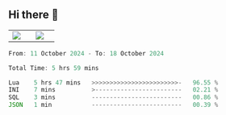 ## Hi there 👋

<p align="center">
  <table align="center">
  <tr border="none">
  <td width="35%" align="center">
    <img  align="center"  src="http://github-profile-summary-cards.vercel.app/api/cards/stats?username=ricepunk&theme=github_dark" />
  </td>
    
  <td width="65%" align="center">
    <img  align="center"  src="http://github-profile-summary-cards.vercel.app/api/cards/profile-details?username=ricepunk&theme=github_dark" />
  </td>
  </tr>
  </table>
</p>

<!--START_SECTION:waka-->

```typescript
From: 11 October 2024 - To: 18 October 2024

Total Time: 5 hrs 59 mins

Lua    5 hrs 47 mins   >>>>>>>>>>>>>>>>>>>>>>>>-   96.55 %
INI    7 mins          >------------------------   02.21 %
SQL    3 mins          -------------------------   00.86 %
JSON   1 min           -------------------------   00.39 %
```

<!--END_SECTION:waka-->
